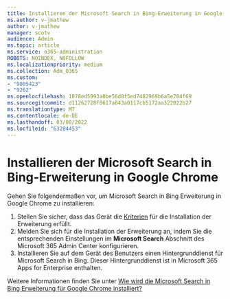 ```yaml
---
title: Installieren der Microsoft Search in Bing-Erweiterung in Google Chrome
ms.author: v-jmathew
author: v-jmathew
manager: scotv
audience: Admin
ms.topic: article
ms.service: o365-administration
ROBOTS: NOINDEX, NOFOLLOW
ms.localizationpriority: medium
ms.collection: Adm_O365
ms.custom:
- "9005423"
- "9262"
ms.openlocfilehash: 1078ed5993a0be56d8f5ed7482969b6a5e704f69
ms.sourcegitcommit: d11262728f0617a843a0117cb5172aa322022b27
ms.translationtype: MT
ms.contentlocale: de-DE
ms.lasthandoff: 03/08/2022
ms.locfileid: "63284453"
---
```

# <a name="install-the-microsoft-search-in-bing-extension-in-google-chrome"></a>Installieren der Microsoft Search in Bing-Erweiterung in Google Chrome

Gehen Sie folgendermaßen vor, um Microsoft Search in Bing Erweiterung in Google Chrome zu installieren:

1. Stellen Sie sicher, dass das Gerät die [Kriterien](https://go.microsoft.com/fwlink/?linkid=2152236) für die Installation der Erweiterung erfüllt.
2. Melden Sie sich für die Installation der Erweiterung an, indem Sie die entsprechenden Einstellungen im **Microsoft Search** Abschnitt des Microsoft 365 Admin Center konfigurieren.
3. Installieren Sie auf dem Gerät des Benutzers einen Hintergrunddienst für Microsoft Search in Bing. Dieser Hintergrunddienst ist in Microsoft 365 Apps for Enterprise enthalten.

Weitere Informationen finden Sie unter [Wie wird die Microsoft Search in Bing Erweiterung für Google Chrome installiert?](https://go.microsoft.com/fwlink/?linkid=2150992)
